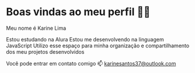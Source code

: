 # Boas vindas ao meu perfil 💙💙
Meu nome é Karine Lima

Estou estudando na Alura
Estou me desenvolvendo na linguagem JavaScript
Utilizo esse espaço para minha organização e compartilhamento dos meu projetos desenvolvidos

Você pode entrar em contato comigo 📫
karinesantos37@outlook.com


